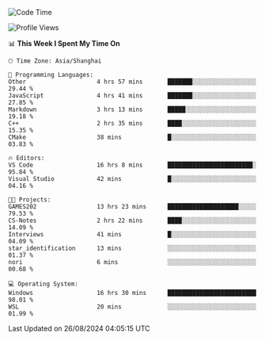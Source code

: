 <!--START_SECTION:waka-->
![Code Time](http://img.shields.io/badge/Code%20Time-1%2C925%20hrs%2044%20mins-blue)

![Profile Views](http://img.shields.io/badge/Profile%20Views-4-blue)

📊 **This Week I Spent My Time On** 

```text
🕑︎ Time Zone: Asia/Shanghai

💬 Programming Languages: 
Other                    4 hrs 57 mins       ███████░░░░░░░░░░░░░░░░░░   29.44 % 
JavaScript               4 hrs 41 mins       ███████░░░░░░░░░░░░░░░░░░   27.85 % 
Markdown                 3 hrs 13 mins       █████░░░░░░░░░░░░░░░░░░░░   19.18 % 
C++                      2 hrs 35 mins       ████░░░░░░░░░░░░░░░░░░░░░   15.35 % 
CMake                    38 mins             █░░░░░░░░░░░░░░░░░░░░░░░░   03.83 % 

🔥 Editors: 
VS Code                  16 hrs 8 mins       ████████████████████████░   95.84 % 
Visual Studio            42 mins             █░░░░░░░░░░░░░░░░░░░░░░░░   04.16 % 

🐱‍💻 Projects: 
GAMES202                 13 hrs 23 mins      ████████████████████░░░░░   79.53 % 
CS-Notes                 2 hrs 22 mins       ████░░░░░░░░░░░░░░░░░░░░░   14.09 % 
Interviews               41 mins             █░░░░░░░░░░░░░░░░░░░░░░░░   04.09 % 
star_identification      13 mins             ░░░░░░░░░░░░░░░░░░░░░░░░░   01.37 % 
nori                     6 mins              ░░░░░░░░░░░░░░░░░░░░░░░░░   00.68 % 

💻 Operating System: 
Windows                  16 hrs 30 mins      █████████████████████████   98.01 % 
WSL                      20 mins             ░░░░░░░░░░░░░░░░░░░░░░░░░   01.99 % 
```


 Last Updated on 26/08/2024 04:05:15 UTC
<!--END_SECTION:waka-->